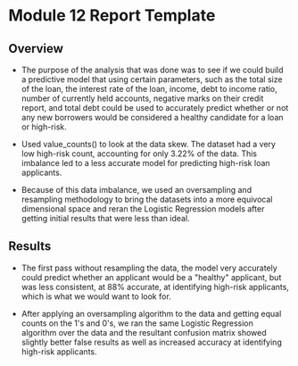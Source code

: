 # Module 12 Report Template

## Overview

 * The purpose of the analysis that was done was to see if we could build a predictive model that using certain parameters, such as the total size of the loan, the interest rate of the loan, income, debt to income ratio, number of currently held accounts, negative marks on their credit report, and total debt could be used to accurately predict whether or not any new borrowers would be considered a healthy candidate for a loan or high-risk.

* Used value_counts() to look at the data skew. The dataset had a very low high-risk count, accounting for only 3.22% of the data. This imbalance led to a less accurate model for predicting high-risk loan applicants.

* Because of this data imbalance, we used an oversampling and resampling methodology to bring the datasets into a more equivocal dimensional space and reran the Logistic Regression models after getting initial results that were less than ideal.

## Results

* The first pass without resampling the data, the model very accurately could predict whether an applicant would be a "healthy" applicant, but was less consistent, at 88% accurate,  at identifying high-risk applicants, which is what we would want to look for.

* After applying an oversampling algorithm to the data and getting equal counts on the 1's and 0's, we ran the same Logistic Regression algorithm over the data and the resultant confusion matrix showed slightly better false results as well as increased accuracy at identifying high-risk applicants.




